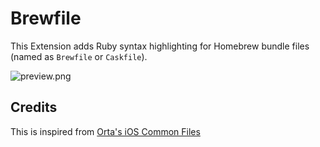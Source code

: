 # Brewfile

This Extension adds Ruby syntax highlighting for Homebrew bundle files (named as
`Brewfile` or `Caskfile`).

![preview.png](https://github.com/sharat/vscode-brewfile/raw/master/preview.png)

## Credits

This is inspired from [Orta's iOS Common Files](https://github.com/orta/vscode-ios-common-files)
